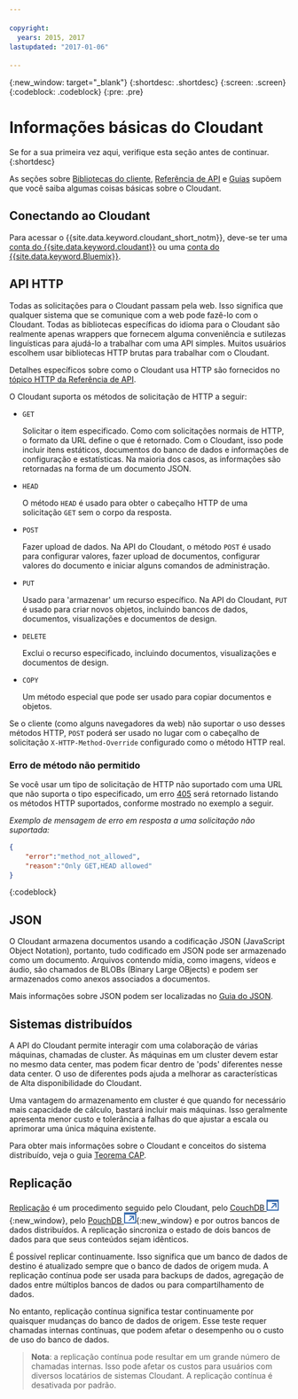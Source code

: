 ```yaml
---

copyright:
  years: 2015, 2017
lastupdated: "2017-01-06"

---
```


{:new_window: target="_blank"}
{:shortdesc: .shortdesc}
{:screen: .screen}
{:codeblock: .codeblock}
{:pre: .pre}

# Informações básicas do Cloudant

Se for a sua primeira vez aqui,
verifique esta seção antes de continuar.
{:shortdesc}

As seções sobre [Bibliotecas do cliente](../libraries/index.html#-client-libraries),
[Referência de API](../api/index.html#-api-reference)
e [Guias](../guides/index.html#-guides) supõem que você saiba algumas coisas básicas sobre o Cloudant.

## Conectando ao Cloudant

Para acessar o {{site.data.keyword.cloudant_short_notm}},
deve-se ter uma [conta do {{site.data.keyword.cloudant}}](../api/account.html)
ou uma [conta do {{site.data.keyword.Bluemix}}](../offerings/bluemix.html).

## API HTTP

Todas as solicitações para o Cloudant passam pela web.
Isso significa que qualquer sistema que se comunique com a web pode fazê-lo com o Cloudant.
Todas as bibliotecas específicas do idioma para o Cloudant são realmente apenas wrappers que fornecem
alguma conveniência e sutilezas linguísticas para ajudá-lo a trabalhar com uma API simples.
Muitos usuários escolhem usar bibliotecas HTTP brutas para trabalhar com o Cloudant.

Detalhes específicos sobre como o Cloudant usa HTTP são
fornecidos no [tópico HTTP da Referência de API](../api/http.html).

O Cloudant suporta os métodos de solicitação de HTTP a seguir:

-   `GET`

    Solicitar o item especificado.
Como com solicitações normais de HTTP,
o formato da URL define o que é retornado.
Com o Cloudant, isso pode incluir itens estáticos,
documentos do banco de dados
e informações de configuração e estatísticas.
Na maioria dos casos, as informações são retornadas na forma de um documento JSON.

-   `HEAD`

    O método `HEAD` é usado para obter o cabeçalho HTTP de uma solicitação `GET` sem o corpo da resposta.

-   `POST`

    Fazer upload de dados.
Na API do Cloudant,
o método `POST` é usado para configurar valores,
fazer upload de documentos,
configurar valores do documento
e iniciar alguns comandos de administração.

-   `PUT`

    Usado para 'armazenar' um recurso específico.
Na API do Cloudant,
`PUT` é usado para criar novos objetos,
incluindo bancos de dados,
documentos,
visualizações
e documentos de design.

-   `DELETE`

    Exclui o recurso especificado,
incluindo documentos,
visualizações
e documentos de design.

-   `COPY`

    Um método especial que pode ser usado para copiar documentos e objetos.

Se o cliente (como alguns navegadores da web) não suportar o uso desses métodos HTTP,
`POST` poderá ser usado no lugar com o cabeçalho de solicitação `X-HTTP-Method-Override` configurado como o método HTTP real.

### Erro de método não permitido

Se você usar um tipo de solicitação de HTTP não suportado com uma URL que não suporta o tipo especificado,
um erro [405](../api/http.html#405) será retornado
listando os métodos HTTP suportados, conforme mostrado no exemplo a seguir.

_Exemplo de mensagem de erro em resposta a uma solicitação não suportada:_

```json
{
    "error":"method_not_allowed",
    "reason":"Only GET,HEAD allowed"
}
```
{:codeblock}

## JSON

O Cloudant armazena documentos usando a codificação JSON (JavaScript Object Notation),
portanto, tudo codificado em JSON pode ser armazenado como um documento.
Arquivos contendo mídia,
como imagens,
vídeos
e áudio,
são chamados de BLOBs (Binary Large OBjects)
e podem ser armazenados como anexos associados a documentos.

Mais informações sobre JSON podem ser localizadas no [Guia do JSON](../guides/json.html).

<div id="distributed"></div>

## Sistemas distribuídos

A API do Cloudant permite interagir com uma colaboração de várias máquinas,
chamadas de cluster.
As máquinas em um cluster devem estar no mesmo data center,
mas podem ficar dentro de 'pods' diferentes nesse data center.
O uso de diferentes pods ajuda a melhorar as características de Alta disponibilidade do Cloudant.

Uma vantagem do armazenamento em cluster é que quando for necessário mais capacidade de cálculo,
bastará incluir mais máquinas.
Isso geralmente apresenta menor custo e tolerância a falhas do que ajustar a escala ou aprimorar uma única máquina existente.

Para obter mais informações sobre o Cloudant e conceitos do sistema distribuído,
veja o guia [Teorema CAP](../guides/cap_theorem.html).

## Replicação

[Replicação](../api/replication.html) é um procedimento seguido pelo Cloudant,
pelo [CouchDB ![Ícone de link externo](../images/launch-glyph.svg "Ícone de link externo")](http://couchdb.apache.org/){:new_window},
pelo [PouchDB ![Ícone de link externo](../images/launch-glyph.svg "Ícone de link externo")](http://pouchdb.com/){:new_window}
e por outros bancos de dados distribuídos.
A replicação sincroniza o estado de dois bancos de dados para que seus conteúdos sejam idênticos.

É possível replicar continuamente.
Isso significa que um banco de dados de destino é atualizado sempre que o banco de dados de origem muda.
A replicação contínua pode ser usada para backups de dados,
agregação de dados entre múltiplos bancos de dados
ou para compartilhamento de dados.

No entanto,
replicação contínua significa testar continuamente por quaisquer mudanças do banco de dados de origem.
Esse teste requer chamadas internas contínuas,
que podem afetar o desempenho ou o custo de uso do banco de dados.

>   **Nota**: a replicação contínua pode resultar em um grande número de chamadas internas.
Isso pode afetar os custos para usuários com diversos locatários de sistemas Cloudant.
A replicação contínua é desativada por padrão.
